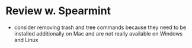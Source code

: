 # Review w. Spearmint

- consider removing trash and tree commands because they need to be installed additionally on Mac and are not really available on Windows and Linux
